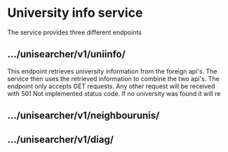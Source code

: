 # University info service
The service provides three different endpoints

## .../unisearcher/v1/uniinfo/
This endpoint retrieves university information from the foreign api's. 
The service then uses the retrieved information to combine the two api's.
The endpoint only accepts GET requests. Any other request will be received with
501 Not implemented status code. If no university was found it will re

## .../unisearcher/v1/neighbourunis/

<!-- #### Using the endpoint
Method: GET

Path: .../{:partial_or_complete_university_name}/

Example: .../norwegian%20university%20of%20science%20and%20technology/ -->






## .../unisearcher/v1/diag/